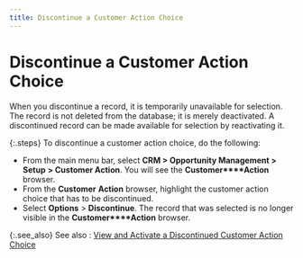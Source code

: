 ```yaml
---
title: Discontinue a Customer Action Choice
---
```


# Discontinue a Customer Action Choice


When you discontinue a record, it is temporarily unavailable for selection.  The record is not deleted from the database; it is merely deactivated.  A discontinued record can be made available for selection by reactivating  it.


{:.steps}
To discontinue a customer action choice,  do the following:

- From the main  menu bar, select **CRM 
 &gt; Opportunity Management &gt; Setup** **&gt; Customer Action**. You will see the **Customer****Action** browser.
- From the **Customer** **Action**  browser, highlight the customer action choice that has to be discontinued.
- Select **Options** > **Discontinue**.  The record that was selected is no longer visible in the **Customer****Action** browser.



{:.see_also}
See also
: [View  and Activate a Discontinued Customer Action Choice]({{site.sp_baseurl}}/opportunity-management/customer-action/customer-action-choice/view_and_activate_a_discontinued_customer_action_choice.html)
